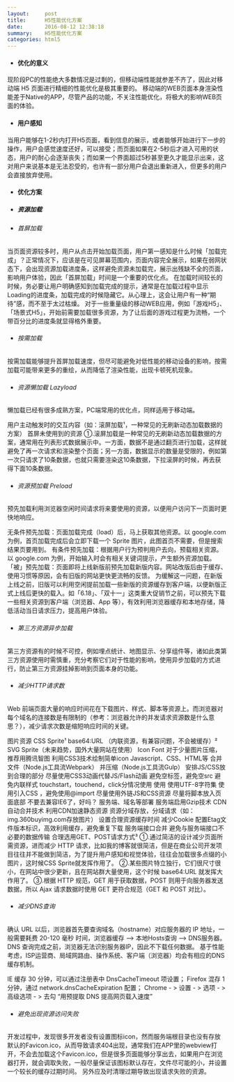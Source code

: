 ```yaml
---
layout:     post
title:      H5性能优化方案
date:       2016-08-12 12:38:18
summary:    H5性能优化方案
categories: html5
---
```


* #### 优化的意义

现阶段PC的性能绝大多数情况是过剩的，但移动端性能就参差不齐了，因此对移动端 H5 页面进行精细的性能优化是极其重要的。
移动端的WEB页面本身渲染性能差于Native的APP，尽管产品的功能，不关注性能优化，将极大的影响WEB页面的体验。

* #### 用户感知

当用户能够在1-2秒内打开H5页面，看到信息的展示，或者能够开始进行下一步的操作，用户会感觉速度还好，可以接受；而页面如果在2-5秒后才进入可用的状态，用户的耐心会逐渐丧失；而如果一个界面超过5秒甚至更久才能显示出来，这对用户来说基本是无法忍受的，也许有一部分用户会退出重新进入，但更多的用户会直接放弃使用。

* #### 优化方案

* ##### 资源加载

* ###### 首屏加载

当页面资源较多时，用户从点击开始加载页面，用户第一感知是什么时候「加载完成」？正常情况下，应该是在可见屏幕范围内，页面内容完全展示，如果在弱网状态下，会出现资源加载进度条，这样避免资源未加载完，展示出残缺不全的页面，影响用户体验，因此「首屏加载」时间是一个重要的优化点。
在加载时间较长的时候，务必要让用户明确感知到加载完成的提示，通常是在加载过程中显示Loading的进度条，加载完成的时候隐藏它。从心理上，这会让用户有一种“期待”感，而不至于太过枯燥。
对于一些重量级的移动WEB应用，例如「游戏H5」、「场景式H5」，开始前需要加载很多资源，为了让后面的游戏过程更为流畅，一个带百分比的进度条就显得格外重要。

* ###### 按需加载

按需加载能够提升首屏加载速度，但尽可能避免对低性能的移动设备的影响，按需加载可能带来更多的重绘，从而降低了渲染性能，出现卡顿死机现象。

* ###### 资源懒加载 Lazyload

懒加载已经有很多成熟方案，PC端常用的优化点，同样适用于移动端。

用户主动触发时的交互内容（如：滚屏加载¹，一种常见的无刷新动态加载数据的方案）
首屏未使用到的资源
①.滚屏加载是一种常见的无刷新动态加载数据的方案，通常用在列表形式数据展示中。一方面，数据不是通过翻页进行加载，这样就避免了再一次请求和渲染整个页面；另一方面，数据显示的数量是受限的，例如第一次只请求了10条数据，也就只需要渲染这10条数据，下拉滚屏的时候，再去获得下面10条数据。

* ###### 资源预加载 Preload

预先加载利用浏览器空闲时间请求将来要使用的资源，以便用户访问下一页面时更快地响应。

无条件预先加载：页面加载完成（load）后，马上获取其他资源。以 google.com 为例，首页加载完成后会立即下载一个 Sprite 图片，此图首页不需要，但是搜索结果页要用到。
有条件预先加载：根据用户行为预判用户去向，预载相关资源。以 google.com 为例，开始输入时会有相关关键词提示，产生额外资源加载。
「被」预先加载：页面即将上线新版前预先加载新版内容。网站改版后由于缓存、使用习惯等原因，会有旧版的网站更快更流畅的反馈。 为缓解这一问题，在新版上线之前，旧版可以利用空闲提前加载一些新版的资源缓存到客户端，以便新版正式上线后更快的载入。如「6.18」、「双十一」这类重大促销节之前，可以预先下载一些相关资源到客户端（浏览器、App 等），有效利用浏览器缓存和本地存储，降低活动当日请求压力，提高用户体验。

* ###### 第三方资源异步加载

第三方资源有的时候不可控，例如埋点统计、地图显示、分享组件等，诸如此类第三方资源使用时需慎重，充分考察它们对于性能的影响，使用异步加载的方式进行，防止第三方资源挂掉影响到页面本身的功能。

* ###### 减少HTTP请求数

Web 前端页面大量的响应时间花在下载图片、样式、脚本等资源上。而浏览器对每个域名的连接数是有限制的（参考：浏览器允许的并发请求资源数是什么意思？），减少请求次数是缩短响应时间的关键。

图片资源
CSS Sprite¹
base64:URL （内联资源，有兼容问题，不会被缓存）²
SVG Sprite（未来趋势，国外大量网站在使用）
Icon Font
对于少量图片压缩，推荐用腾讯智图
利用CSS3技术绘制简单icon
Javascript、CSS、HTML等
合并文件（Node.js工具流Webpark）
并压缩（Node.js工具流Gulp）
安排JS/CSS放到合理的部分
尽量使用CSS3动画代替JS/Flash动画
避免空标签，避免空src
避免内联样式
touchstart，touchend，click分情况使用
使用<!DOCTYPE html>
使用UTF-8字符集
使用引入CSS ，避免使用@import
尽量使用外链JS和CSS资源
尽量将脚本放入页面底部
不要去兼容IE6了，好吗？
服务端、域名等部署
服务端启用Gzip技术
CDN自动合并技术
利用CDN加速静态资源
资源分域存放，分域请求（如：img.360buyimg.com存放图片）
设置合理资源缓存时间
减少Cookie
配置Etag文件版本标识，高效利用缓存，避免重复下载
服务端接口合并
避免与服务端接口不必要的数据传输
合理选用GET、POST请求方式³
①.通过简洁的设计减少页面所需资源，进而减少 HTTP 请求，比如我的博客就很简洁，但是在商业公司开发项目往往并不能做到简洁，为了提升用户感知和视觉体验，往往会加载很多点缀的小图片，这时候CSS Sprite就发挥作用了。
②.某些图片特立独行，它们很尺寸很小，在网站中很少更新，且在网站群大量使用，这个时候 base64:URL 就发挥大作用了。
③.根据 HTTP 规范，GET 用于获取数据，POST 则用于向服务器发送数据，所以 Ajax 请求数据时使用 GET 更符合规范（GET 和 POST 对比）。

* ###### 减少DNS查询

确认 URL 以后，浏览器首先要查询域名（hostname）对应服务器的 IP 地址，一般需要耗费 20-120 毫秒 时间，浏览器缓存 –> 本地Hosts查询 –> DNS服务器。DNS 查询完成之前，浏览器无法识别服务器IP，因此不下载任何数据。
基于性能考虑，ISP运营商、局域网路由、操作系统、客户端（浏览器）均会有相应的DNS缓存机制。

IE 缓存 30 分钟，可以通过注册表中 DnsCacheTimeout 项设置；
Firefox 混存 1 分钟，通过 network.dnsCacheExpiration 配置；
Chrome - > 设置 - > 选项 - > 高级选项 - > 去勾 “用预提取 DNS 提高网页载入速度”

* ###### 避免出现资源访问失败

开发过程中，发现很多开发者没有设置图标icon，然而服务端根目录也没有存放默认的Favicon.ico，从而导致请求404出现，通常我们在APP里的webview打开，不会去加载这个Favicon.ico，但是很多页面能够分享出去，如果用户在浏览器打开，就会调取失败，一般尽量保证该图标默认存在，文件尽可能的小，并设置一个较长的缓存过期时间。
另外应及时清理过期导致出现请求失败的资源。
